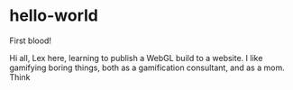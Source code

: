 # hello-world

First blood!

Hi all, Lex here, learning to publish a WebGL build to a website.
I like gamifying boring things, both as a gamification consultant, and as a mom.
Think 
